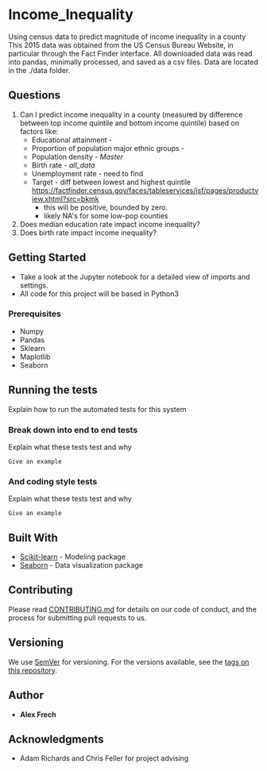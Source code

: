 # Income_Inequality
Using census data to predict magnitude of income inequality in a county 
This 2015 data was obtained from the US Census Bureau Website, in particular through the Fact Finder interface. All downloaded data was read into pandas, minimally processed, and saved as a csv files. Data are located in the ./data folder.

## Questions

  1. Can I predict income inequality in a county (measured by difference between top income quintile and bottom income quintile) based on factors like:
     - Educational attainment - 
     - Proportion of population major ethnic groups - 
     - Population density - *Master*
     - Birth rate - *all_data*
     - Unemployment rate - need to find
     - Target - diff between lowest and highest quintile https://factfinder.census.gov/faces/tableservices/jsf/pages/productview.xhtml?src=bkmk
          - this will be positive, bounded by zero. 
          - likely NA's for some low-pop counties
  2. Does median education rate impact income inequality?
  3. Does birth rate impact income inequality?

## Getting Started

- Take a look at the Jupyter notebook for a detailed view of imports and settings.
- All code for this project will be based in Python3

### Prerequisites

  - Numpy
  - Pandas
  - Sklearn
  - Maplotlib
  - Seaborn

## Running the tests

Explain how to run the automated tests for this system

### Break down into end to end tests

Explain what these tests test and why

```
Give an example
```

### And coding style tests

Explain what these tests test and why

```
Give an example
```

## Built With

* [Scikit-learn](http://scikit-learn.org/stable/) - Modeling package
* [Seaborn](https://seaborn.pydata.org/) - Data visualization package

## Contributing

Please read [CONTRIBUTING.md](https://gist.github.com/PurpleBooth/b24679402957c63ec426) for details on our code of conduct, and the process for submitting pull requests to us.

## Versioning

We use [SemVer](http://semver.org/) for versioning. For the versions available, see the [tags on this repository](https://github.com/your/project/tags). 

## Author

* **Alex Frech**

## Acknowledgments

* Adam Richards and Chris Feller for project advising
